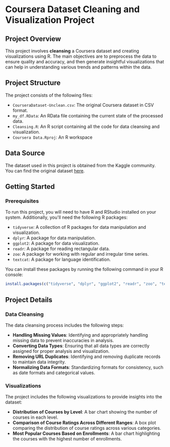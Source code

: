 # Coursera Dataset Cleaning and Visualization Project

## Project Overview

This project involves **cleansing** a Coursera dataset and creating visualizations using R. The main objectives are to preprocess the data to ensure quality and accuracy, and then generate insightful visualizations that can help in understanding various trends and patterns within the data.

## Project Structure

The project consists of the following files:

- `CourseraDataset-Unclean.csv`: The original Coursera dataset in CSV format.
- `my_df.RData`: An RData file containing the current state of the processed data.
- `Cleansing.R`: An R script containing all the code for data cleansing and visualization.
- `Coursera Data.Rproj`: An R workspace

## Data Source

The dataset used in this project is obtained from the Kaggle community. You can find the original dataset [here](https://www.kaggle.com/datasets/elvinrustam/coursera-dataset).

## Getting Started

### Prerequisites

To run this project, you will need to have R and RStudio installed on your system. Additionally, you'll need the following R packages:

- `tidyverse`: A collection of R packages for data manipulation and visualization.
- `dplyr`: A package for data manipulation.
- `ggplot2`: A package for data visualization.
- `readr`: A package for reading rectangular data.
- `zoo`: A package for working with regular and irregular time series.
- `textcat`: A package for language identification.

You can install these packages by running the following command in your R console:

```r
install.packages(c("tidyverse", "dplyr", "ggplot2", "readr", "zoo", "textcat"))
```
## Project Details

### Data Cleansing

The data cleansing process includes the following steps:

- **Handling Missing Values**: Identifying and appropriately handling missing data to prevent inaccuracies in analysis.
- **Converting Data Types**: Ensuring that all data types are correctly assigned for proper analysis and visualization.
- **Removing URL Duplicates**: Identifying and removing duplicate records to maintain data integrity.
- **Normalizing Data Formats**: Standardizing formats for consistency, such as date formats and categorical values.

### Visualizations

The project includes the following visualizations to provide insights into the dataset:

- **Distribution of Courses by Level**: A bar chart showing the number of courses in each level.
- **Comparison of Course Ratings Across Different Ranges**: A box plot comparing the distribution of course ratings across various categories.
- **Most Popular Courses Based on Enrollments**: A bar chart highlighting the courses with the highest number of enrollments.

